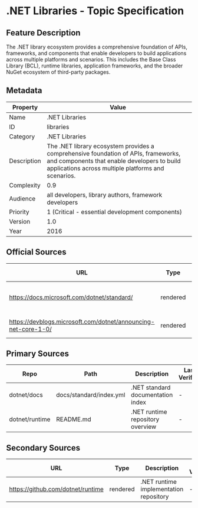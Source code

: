 # .NET Libraries - Topic Specification

## Feature Description

The .NET library ecosystem provides a comprehensive foundation of APIs, frameworks, and components that enable developers to build applications across multiple platforms and scenarios. This includes the Base Class Library (BCL), runtime libraries, application frameworks, and the broader NuGet ecosystem of third-party packages.

## Metadata

| Property | Value |
| --- | --- |
| Name | .NET Libraries |
| ID | libraries |
| Category | .NET Libraries |
| Description | The .NET library ecosystem provides a comprehensive foundation of APIs, frameworks, and components that enable developers to build applications across multiple platforms and scenarios. |
| Complexity | 0.9 |
| Audience | all developers, library authors, framework developers |
| Priority | 1 (Critical - essential development components) |
| Version | 1.0 |
| Year | 2016 |

## Official Sources

| URL | Type | Description | Last Verified |
| --- | --- | --- | --- |
| https://docs.microsoft.com/dotnet/standard/ | rendered | Main .NET standard library documentation | - |
| https://devblogs.microsoft.com/dotnet/announcing-net-core-1-0/ | rendered | Official .NET Core 1.0 announcement | - |

## Primary Sources

| Repo | Path | Description | Last Verified |
| --- | --- | --- | --- |
| dotnet/docs | docs/standard/index.yml | .NET standard documentation index | - |
| dotnet/runtime | README.md | .NET runtime repository overview | - |

## Secondary Sources

| URL | Type | Description | Last Verified |
| --- | --- | --- | --- |
| https://github.com/dotnet/runtime | rendered | .NET runtime implementation repository | - |

